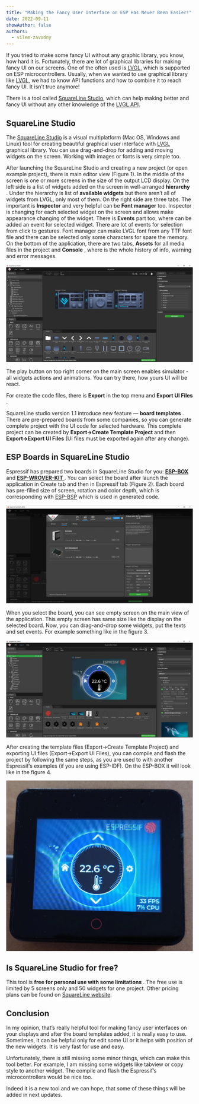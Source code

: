 ```yaml
---
title: "Making the Fancy User Interface on ESP Has Never Been Easier!"
date: 2022-09-11
showAuthor: false
authors: 
  - vilem-zavodny
---
```

If you tried to make some fancy UI without any graphic library, you know, how hard it is. Fortunately, there are lot of graphical libraries for making fancy UI on our screens. One of the often used is [LVGL](http://lvgl.io), which is supported on ESP microcontrollers. Usually, when we wanted to use graphical library like [LVGL](http://lvgl.io), we had to know API functions and how to combine it to reach fancy UI. It isn’t true anymore!

There is a tool called [SquareLine Studio](https://squareline.io/), which can help making better and fancy UI without any other knowledge of the [LVGL API](https://docs.lvgl.io/master/index.html).

## SquareLine Studio

The [SquareLine Studio](https://squareline.io/) is a visual multiplatform (Mac OS, Windows and Linux) tool for creating beautiful graphical user interface with [LVGL](http://lvgl.io) graphical library. You can use drag-and-drop for adding and moving widgets on the screen. Working with images or fonts is very simple too.

After launching the SquareLine Studio and creating a new project (or open example project), there is main editor view (Figure 1). In the middle of the screen is one or more screens in the size of the output LCD display. On the left side is a list of widgets added on the screen in well-arranged __hierarchy__ . Under the hierarchy is list of __available widgets__  but there aren’t all of widgets from LVGL, only most of them. On the right side are three tabs. The important is __Inspector__ and very helpful can be __Font manager__  too. Inspector is changing for each selected widget on the screen and allows make appearance changing of the widget. There is __Events__ part too, where can be added an event for selected widget. There are lot of events for selection from click to gestures. Font manager can make LVGL font from any TTF font file and there can be selected only some characters for spare the memory. On the bottom of the application, there are two tabs, __Assets__ for all media files in the project and __Console__ , where is the whole history of info, warning and error messages.

![](img/making-1.webp)

The play button on top right corner on the main screen enables simulator - all widgets actions and animations. You can try there, how yours UI will be react.

For create the code files, there is __Export__ in the top menu and __Export UI Files__ .

SquareLine studio version 1.1 introduce new feature — __board templates__ . There are pre-prepared boards from some companies, so you can generate complete project with the UI code for selected hardware. This complete project can be created by __Export->Create Template Project__  and then __Export->Export UI Files__  (UI files must be exported again after any change).

## ESP Boards in SquareLine Studio

Espressif has prepared two boards in SquareLine Studio for you: [__ESP-BOX__ ](https://github.com/espressif/esp-bsp/tree/master/esp-box) and [__ESP-WROVER-KIT__ ](https://github.com/espressif/esp-bsp/tree/master/esp_wrover_kit). You can select the board after launch the application in Create tab and then in Espressif tab (Figure 2). Each board has pre-filled size of screen, rotation and color depth, which is corresponding with [ESP-BSP](https://github.com/espressif/esp-bsp) which is used in generated code.

![](img/making-2.webp)

When you select the board, you can see empty screen on the main view of the application. This empty screen has same size like the display on the selected board. Now, you can drag-and-drop some widgets, put the texts and set events. For example something like in the figure 3.

![](img/making-3.webp)

After creating the template files (Export->Create Template Project) and exporting UI files (Export->Export UI Files), you can compile and flash the project by following the same steps, as you are used to with another Espressif’s examples (if you are using ESP-IDF). On the ESP-BOX it will look like in the figure 4.

![](img/making-4.webp)

## Is SquareLine Studio for free?

This tool is __free for personal use with some limitations__ . The free use is limited by 5 screens only and 50 widgets for one project. Other pricing plans can be found on [SquareLine website](https://squareline.io/pricing/licenses).

## Conclusion

In my opinion, that’s really helpful tool for making fancy user interfaces on your displays and after the board templates added, it is really easy to use. Sometimes, it can be helpful only for edit some UI or it helps with position of the new widgets. It is very fast for use and easy.

Unfortunately, there is still missing some minor things, which can make this tool better. For example, I am missing some widgets like tabview or copy style to another widget. The compile and flash the Espressif’s microcontrollers would be nice too.

Indeed it is a new tool and we can hope, that some of these things will be added in next updates.
